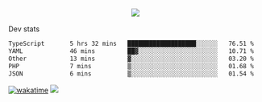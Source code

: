 <h3 align="center">
  <a href="https://github.com/spoopy2023">
      <img src="https://github-profile-trophy.vercel.app/?username=Spoopy2023&no-bg=true&no-frame=true">
  </a>
</h3>

Dev stats
<!--START_SECTION:waka-->

```txt
TypeScript       5 hrs 32 mins   ███████████████████░░░░░░   76.51 %
YAML             46 mins         ██▓░░░░░░░░░░░░░░░░░░░░░░   10.71 %
Other            13 mins         ▓░░░░░░░░░░░░░░░░░░░░░░░░   03.20 %
PHP              7 mins          ▒░░░░░░░░░░░░░░░░░░░░░░░░   01.68 %
JSON             6 mins          ▒░░░░░░░░░░░░░░░░░░░░░░░░   01.54 %
```

<!--END_SECTION:waka-->
[![wakatime](https://wakatime.com/badge/user/018ece4c-ff65-47b1-86a2-26e4e720c978.svg)](https://wakatime.com/@mac_g)
<img src="https://camo.githubusercontent.com/935c1e1091fb0ce9d975d06263ed4bc014721cd7e52b557f59b07c85da01afe3/68747470733a2f2f6b6f6d617265762e636f6d2f67687076632f3f757365726e616d653d5843726166744d616e3532266c6162656c3d566965777326636f6c6f723d626c7565267374796c653d706c6173746963">
